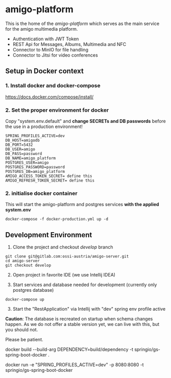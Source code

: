 # amigo-platform

This is the home of the *amigo-platform* which serves as the main service for the amigo multimedia platform.

* Authentication with JWT Token
* REST Api for Messages, Albums, Multimedia and NFC
* Connector to MinIO for file handling
* Connector to Jitsi for video conferences

## Setup in Docker context

### 1. Install docker and docker-compose

https://docs.docker.com/compose/install/

### 2. Set the proper environment for docker

Copy "system.env.default" and **change SECRETs and DB passwords** before the use in a production environment!

```
SPRING_PROFILES_ACTIVE=dev
DB_HOST=amigodb
DB_PORT=5432
DB_USER=amigo
DB_PASS=password                                             
DB_NAME=amigo_platform
POSTGRES_USER=amigo
POSTGRES_PASSWORD=password                                           
POSTGRES_DB=amigo_platform
AMIGO_ACCESS_TOKEN_SECRET= define this
AMIGO_REFRESH_TOKEN_SECRET= define this
```

### 2. initialise docker container

This will start the amigo-platform and postgres services **with the applied system.env**

```
docker-compose -f docker-production.yml up -d

```

## Development Environment

1. Clone the project and checkout *develop* branch

```
git clone git@gitlab.com:ossi-austria/amigo-server.git
cd amigo-server
git checkout develop
```

2. Open project in favorite IDE (we use Intellij IDEA)

3. Start services and database needed for development (currently only postgres database)

```
docker-compose up
```

3. Start the "RestApplication" via Intellij with "dev" spring env profile active

**Caution**: The database is recreated on startup when schema changes happen. As we do not offer a stable version yet,
we can live with this, but you should not.

Please be patient.

docker build --build-arg DEPENDENCY=build/dependency -t springio/gs-spring-boot-docker .

docker run -e "SPRING_PROFILES_ACTIVE=dev" -p 8080:8080 -t springio/gs-spring-boot-docker


